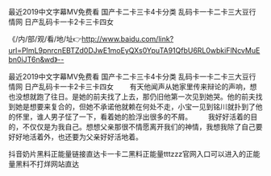 最近2019中文字幕MV免费看
国产卡二卡三卡4卡分类
乱码卡一卡二卡三大豆行情网
日产乱码卡一卡2卡三卡四女


《/内/部/观/看/地/址👉http://www.baidu.com/link?url=PImL9pnrcnEBTZd0DJwE1moEyQXs0YpuTA91QfbU6RL0wbkiFlNcvMuEbn0iJT6n&wd》--

最近2019中文字幕MV免费看
国产卡二卡三卡4卡分类
乱码卡一卡二卡三大豆行情网
日产乱码卡一卡2卡三卡四女
　　有天他闻声从她家里传来辩论的声响，想也没想就跑了往日。是她的前夫找了上去，那仍旧他第一次见到她哭。他的前夫找到她是想要来复合的，但她不承诺他就赖在何处不走，小宝一见到铭川就扑到了他的怀里，谁人男子怔了一下，看着她的脸浮出很多的不屑。
　　我好好活着的目的，不仅仅是为我自己。想想父亲那很不情愿离开我们的神情，我想我除了自己要好好地活着外，也还要为父亲好好活地着。





抖音奶片黑料正能量链接直达卡一卡二黑料正能量tttzzz官网入口可以进入的正能量黑料不打烊网站直达
